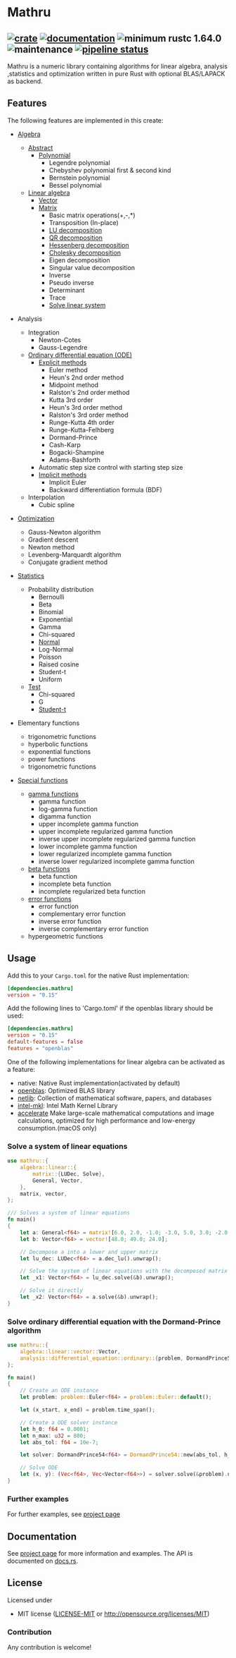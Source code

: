 # Mathru

[![crate](https://img.shields.io/crates/v/mathru.svg)](https://crates.io/crates/mathru)
[![documentation](https://docs.rs/mathru/badge.svg)](https://docs.rs/mathru)
![minimum rustc 1.64.0](https://img.shields.io/badge/rustc-1.70.0-green.svg)
![maintenance](https://img.shields.io/badge/maintenance-actively--developed-brightgreen.svg)
[![pipeline status](https://gitlab.com/rustmath/mathru/badges/main/pipeline.svg)](https://gitlab.com/rustmath/mathru/-/commits/main)
------------
Mathru is a numeric library containing algorithms for linear algebra, analysis ,statistics and optimization written in pure Rust with optional BLAS/LAPACK as backend.

## Features
The following features are implemented in this create:
* [Algebra](https://rustmath.gitlab.io/mathru/documentation/algebra/)
    * [Abstract](https://rustmath.gitlab.io/mathru/documentation/algebra/abstract/)
        * [Polynomial](https://rustmath.gitlab.io/mathru/documentation/algebra/abstract/polynomial/)
            * Legendre polynomial
            * Chebyshev polynomial first & second kind
            * Bernstein polynomial
            * Bessel polynomial
    * [Linear algebra](https://rustmath.gitlab.io/mathru/documentation/algebra/linear/)
        * [Vector](https://rustmath.gitlab.io/mathru/documentation/algebra/linear/vector/)
        * [Matrix](https://rustmath.gitlab.io/mathru/documentation/algebra/linear/matrix/)
            * Basic matrix operations(+,-,*)
            * Transposition (In-place)
            * [LU decomposition](https://rustmath.gitlab.io/mathru/documentation/algebra/linear/matrix/#lu-with-partial-pivoting)
            * [QR decomposition](https://rustmath.gitlab.io/mathru/documentation/algebra/linear/matrix/#qr)
            * [Hessenberg decomposition](https://rustmath.gitlab.io/mathru/documentation/algebra/linear/matrix/#hessenberg)
            * [Cholesky decomposition](https://rustmath.gitlab.io/mathru/documentation/algebra/linear/matrix/#cholesky)
            * Eigen decomposition
            * Singular value decomposition
            * Inverse
            * Pseudo inverse
            * Determinant
            * Trace
            * [Solve linear system](https://rustmath.gitlab.io/mathru/documentation/algebra/linear/matrix/#linear-system-resolution)

* Analysis
    * Integration
        * Newton-Cotes
        * Gauss-Legendre
    * [Ordinary differential equation (ODE)](https://rustmath.gitlab.io/mathru/documentation/analysis/differentialeq/)
        * [Explicit methods](https://rustmath.gitlab.io/mathru/documentation/analysis/differentialeq/ode/explicit/)
            * Euler method
            * Heun's 2nd order method
            * Midpoint method
            * Ralston's 2nd order method
            * Kutta 3rd order
            * Heun's 3rd order method
            * Ralston's 3rd order method
            * Runge-Kutta 4th order
            * Runge-Kutta-Felhberg
            * Dormand-Prince
            * Cash-Karp
            * Bogacki-Shampine
            * Adams-Bashforth
        * Automatic step size control with starting step size
        * [Implicit methods](https://rustmath.gitlab.io/mathru/documentation/analysis/differentialeq/ode/implicit)
            * Implicit Euler
            * Backward differentiation formula (BDF)
    * Interpolation
        * Cubic spline

* [Optimization](https://rustmath.gitlab.io/mathru/documentation/optimization)
    * Gauss-Newton algorithm
    * Gradient descent
    * Newton method
    * Levenberg-Marquardt algorithm
    * Conjugate gradient method

* [Statistics](https://rustmath.gitlab.io/mathru/documentation/statistics)
    * Probability distribution
        * Bernoulli
        * Beta
        * Binomial
        * Exponential
        * Gamma
        * Chi-squared
        * [Normal](https://rustmath.gitlab.io/mathru/documentation/statistics/distribution/normal/)
        * Log-Normal
        * Poisson
        * Raised cosine
        * Student-t
        * Uniform
    * [Test](https://rustmath.gitlab.io/mathru/documentation/statistics/test/)
        * Chi-squared
        * G
        * [Student-t](https://rustmath.gitlab.io/mathru/documentation/statistics/test/t_test/)

* Elementary functions
    * trigonometric functions
    * hyperbolic functions
    * exponential functions
    * power functions
    * trigonometric functions

* [Special functions](https://rustmath.gitlab.io/mathru/documentation/special)
    * [gamma functions](https://rustmath.gitlab.io/mathru/documentation/special/gamma/)
        * gamma function
        * log-gamma function
        * digamma function
        * upper incomplete gamma function
        * upper incomplete regularized gamma function
        * inverse upper incomplete regularized gamma function
        * lower incomplete gamma function
        * lower regularized incomplete gamma function
        * inverse lower regularized incomplete gamma function
    * [beta functions](https://rustmath.gitlab.io/mathru/documentation/special/beta/)
        * beta function
        * incomplete beta function
        * incomplete regularized beta function
    * [error functions](https://rustmath.gitlab.io/mathru/documentation/special/error/)
        * error function
        * complementary error function
        * inverse error function
        * inverse complementary error function
    * hypergeometric functions

## Usage

Add this to your `Cargo.toml` for the native Rust implementation:

```toml
[dependencies.mathru]
version = "0.15"
```
Add the following lines to 'Cargo.toml' if the openblas library should be used:

```toml
[dependencies.mathru]
version = "0.15"
default-features = false
features = "openblas"
```

One of the following implementations for linear algebra can be activated as a feature:
- native: Native Rust implementation(activated by default)
- [openblas](https://www.openblas.net): Optimized BLAS library
- [netlib](https://www.netlib.org): Collection of mathematical software, papers, and databases
- [intel-mkl](https://software.intel.com/content/www/us/en/develop/tools/math-kernel-library.html): Intel Math Kernel Library
- [accelerate](https://developer.apple.com/documentation/accelerate) Make large-scale mathematical computations and image calculations, optimized for high performance and low-energy consumption.(macOS only)


### Solve a system of linear equations

```rust
use mathru::{
    algebra::linear::{
        matrix::{LUDec, Solve},
        General, Vector,
    },
    matrix, vector,
};

/// Solves a system of linear equations
fn main()
{
    let a: General<f64> = matrix![6.0, 2.0, -1.0; -3.0, 5.0, 3.0; -2.0, 1.0, 3.0];
    let b: Vector<f64> = vector![48.0; 49.0; 24.0];

    // Decompose a into a lower and upper matrix
    let lu_dec: LUDec<f64> = a.dec_lu().unwrap();

    // Solve the system of linear equations with the decomposed matrix
    let _x1: Vector<f64> = lu_dec.solve(&b).unwrap();

    // Solve it directly
    let _x2: Vector<f64> = a.solve(&b).unwrap();
}
```

### Solve ordinary differential equation with the Dormand-Prince algorithm

```rust
use mathru::{
    algebra::linear::vector::Vector,
    analysis::differential_equation::ordinary::{problem, DormandPrince54, ExplicitODE},
};

fn main()
{
    // Create an ODE instance
    let problem: problem::Euler<f64> = problem::Euler::default();

    let (x_start, x_end) = problem.time_span();

    // Create a ODE solver instance
    let h_0: f64 = 0.0001;
    let n_max: u32 = 800;
    let abs_tol: f64 = 10e-7;

    let solver: DormandPrince54<f64> = DormandPrince54::new(abs_tol, h_0, n_max);

    // Solve ODE
    let (x, y): (Vec<f64>, Vec<Vector<f64>>) = solver.solve(&problem).unwrap();
}
```

### Further examples

For further examples, see [project page](https://rustmath.gitlab.io/mathru)

## Documentation

See [project page](https://rustmath.gitlab.io/mathru) for more information and examples.
The API is documented on [docs.rs](https://docs.rs/mathru).

## License

Licensed under

 * MIT license ([LICENSE-MIT](LICENSE-MIT) or http://opensource.org/licenses/MIT)

### Contribution

Any contribution is welcome!